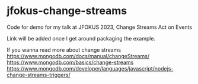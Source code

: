 # jfokus-change-streams
Code for demo for my talk at JFOKUS 2023, Change Streams Act on Events

Link will be added once I get around packaging the example.

If you wanna read more about change streams
https://www.mongodb.com/docs/manual/changeStreams/
https://www.mongodb.com/basics/change-streams
https://www.mongodb.com/developer/languages/javascript/nodejs-change-streams-triggers/
